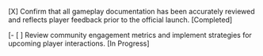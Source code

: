 [X] Confirm that all gameplay documentation has been accurately reviewed and reflects player feedback prior to the official launch. [Completed]

[- [ ] Review community engagement metrics and implement strategies for upcoming player interactions. [In Progress]